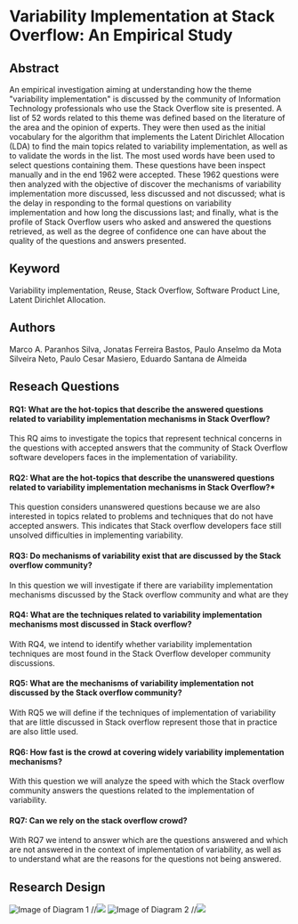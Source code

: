 # Variability Implementation at Stack Overflow: An Empirical Study

## Abstract

An empirical investigation aiming at understanding how the theme "variability implementation" is discussed by the community of Information Technology professionals who use the Stack Overflow site is presented. A list of 52 words related to this theme was defined based on the literature of the area and the opinion of experts. They were then used as the initial vocabulary for the algorithm that implements the Latent Dirichlet Allocation (LDA) to find the main topics related to variability implementation, as well as to validate the words in the list.   The most used words have been used to select questions containing them. These questions have been inspect manually and in the end 1962 were accepted. These 1962 questions were then analyzed with the objective of discover the mechanisms of variability implementation more discussed, less discussed and not discussed; what is the delay in responding to the formal questions on variability implementation and how long the discussions last; and finally, what is the profile of Stack Overflow users who asked and answered the questions retrieved, as well as the degree of confidence one can have about the quality of the questions and answers presented. 

## Keyword
Variability implementation, Reuse, Stack Overflow, Software Product Line, Latent Dirichlet Allocation.


## Authors
Marco A. Paranhos Silva, Jonatas Ferreira Bastos, Paulo Anselmo da Mota Silveira Neto, Paulo Cesar Masiero, Eduardo Santana de Almeida

## Reseach Questions

#### RQ1: What are the hot-topics that describe the answered questions related to variability implementation mechanisms in Stack Overflow?

This RQ aims to investigate the topics that represent technical concerns in the questions with accepted answers that the community of Stack Overflow software developers faces in the implementation of variability.

#### RQ2: What are the hot-topics that describe the unanswered questions related to variability implementation mechanisms in Stack Overflow?*

This question considers unanswered questions because we are also interested in topics related to problems and techniques that do not have accepted answers. This indicates that Stack overflow developers face still unsolved difficulties in implementing variability.

#### RQ3: Do mechanisms of variability exist that are  discussed by the Stack overflow community?

In this question we will investigate if there are variability implementation mechanisms discussed by the Stack overflow community and what are they

#### RQ4: What are the techniques related to variability implementation mechanisms most discussed in Stack overflow?

With RQ4, we intend to identify whether variability implementation techniques are most found in the Stack Overflow developer community discussions.

#### RQ5: What are the mechanisms of variability implementation not discussed by the Stack overflow community?

With RQ5 we will define if the techniques of implementation of variability that are little discussed in Stack overflow represent those that in practice are also little used.

#### RQ6: How fast is the crowd at covering widely variability implementation mechanisms?

With this question we will analyze the speed with which the Stack overflow community answers the questions related to the implementation of variability.

#### RQ7: Can we rely on the stack overflow crowd?

With RQ7 we intend to answer which are the questions answered and which are not answered in the context of implementation of variability, as well as to understand what are the reasons for the questions not being answered.


## Research Design
![Image of Diagram 1](https://github.com/omegaretro/StOv/blob/master/Diagrama1.png)
//<img src="https://github.com/omegaretro/StOv/blob/master/Diagrama1.png" />
![Image of Diagram 2](https://github.com/omegaretro/StOv/blob/master/Diagrama2.png)
//<img src="https://github.com/omegaretro/StOv/blob/master/Diagrama2.png" />



